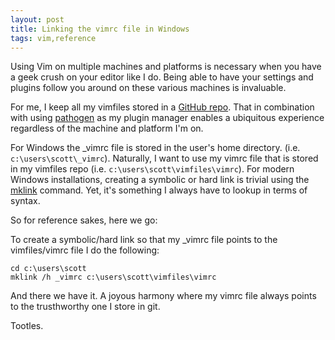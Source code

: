 ```yaml
--- 
layout: post 
title: Linking the vimrc file in Windows
tags: vim,reference
--- 
```

Using Vim on multiple machines and platforms is necessary when you have
a geek crush on your editor like I do. Being able to have your settings
and plugins follow you around on these various machines is invaluable.  

For me, I keep all my vimfiles stored in a [GitHub
repo](https://github.com/saadware/vimfiles). That in combination with
using [pathogen](https://github.com/tpope/vim-pathogen) as my plugin
manager enables a ubiquitous experience regardless of the machine and
platform I'm on. 

For Windows the _vimrc file is stored in the user's home directory.
(i.e. `c:\users\scott\_vimrc`).  Naturally, I want to use my vimrc file
that is stored in my vimfiles repo (i.e. `c:\users\scott\vimfiles\vimrc`).
For modern Windows installations, creating a symbolic or hard link is
trivial using the
[mklink](http://en.wikipedia.org/wiki/NTFS_symbolic_link#Syntax)
command. Yet, it's something I always have to lookup in terms of syntax.

So for reference sakes, here we go:

To create a symbolic/hard link so that my _vimrc file points to
the vimfiles/vimrc file I do the following:

`cd c:\users\scott`  
`mklink /h _vimrc c:\users\scott\vimfiles\vimrc`

And there we have it. A joyous harmony where my vimrc file always points
to the trusthworthy one I store in git. 

Tootles.
